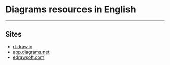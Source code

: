 # Diagrams resources in English
--------

## Sites
- [rt.draw.io](https://rt.draw.io/ "rt.draw.io")
- [app.diagrams.net](https://app.diagrams.net/ "app.diagrams.net")
- [edrawsoft.com](https://www.edrawsoft.com/ "edrawsoft.com")
